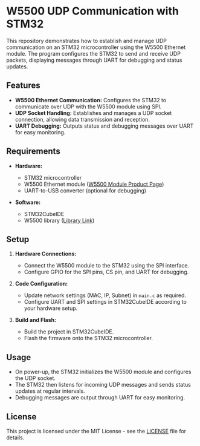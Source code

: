 # W5500 UDP Communication with STM32

This repository demonstrates how to establish and manage UDP communication on an STM32 microcontroller using the W5500 Ethernet module. The program configures the STM32 to send and receive UDP packets, displaying messages through UART for debugging and status updates.

## Features
- **W5500 Ethernet Communication:** Configures the STM32 to communicate over UDP with the W5500 module using SPI.
- **UDP Socket Handling:** Establishes and manages a UDP socket connection, allowing data transmission and reception.
- **UART Debugging:** Outputs status and debugging messages over UART for easy monitoring.

## Requirements
- **Hardware:**
  - STM32 microcontroller
  - W5500 Ethernet module ([W5500 Module Product Page](https://robu.in/product/w5500-tcp-ip-spi-to-lan-ethernet-interface-spi-to-lan-ethernet-converter/?gad_source=1&gclid=CjwKCAjwg-24BhB_EiwA1ZOx8gmG97EPR4Eeb_cDfobfCvqw8VmkLKJ5izCyKA48QGf5VNaT3iyzrRoCoS0QAvD_BwE))
  - UART-to-USB converter (optional for debugging)

- **Software:**
  - STM32CubeIDE
  - W5500 library ([Library Link](https://github.com/Wiznet/ioLibrary_Driver.git))

## Setup
1. **Hardware Connections:**
   - Connect the W5500 module to the STM32 using the SPI interface.
   - Configure GPIO for the SPI pins, CS pin, and UART for debugging.

2. **Code Configuration:**
   - Update network settings (MAC, IP, Subnet) in `main.c` as required.
   - Configure UART and SPI settings in STM32CubeIDE according to your hardware setup.

3. **Build and Flash:**
   - Build the project in STM32CubeIDE.
   - Flash the firmware onto the STM32 microcontroller.

## Usage
- On power-up, the STM32 initializes the W5500 module and configures the UDP socket.
- The STM32 then listens for incoming UDP messages and sends status updates at regular intervals.
- Debugging messages are output through UART for easy monitoring.

## License
This project is licensed under the MIT License - see the [LICENSE](LICENSE) file for details.
